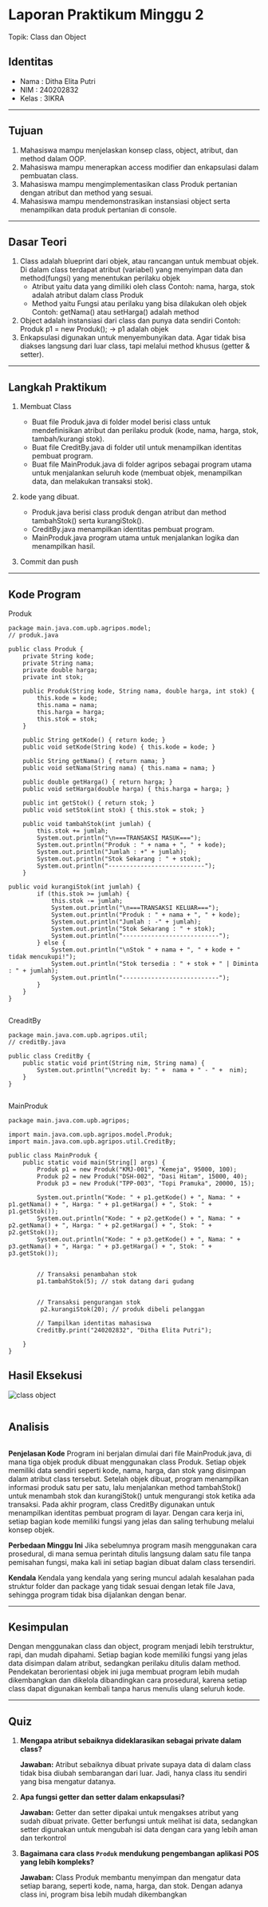 # Laporan Praktikum Minggu 2 
Topik: Class dan Object

## Identitas
- Nama  : Ditha Elita Putri
- NIM   : 240202832
- Kelas : 3IKRA

---

## Tujuan
1. Mahasiswa mampu menjelaskan konsep class, object, atribut, dan method dalam OOP.
2. Mahasiswa mampu menerapkan access modifier dan enkapsulasi dalam pembuatan class.
3. Mahasiswa mampu mengimplementasikan class Produk pertanian dengan atribut dan method yang sesuai.
4. Mahasiswa mampu mendemonstrasikan instansiasi object serta menampilkan data produk pertanian di console.

---

## Dasar Teori
1. Class adalah blueprint dari objek, atau rancangan untuk membuat objek.
Di dalam class terdapat atribut (variabel) yang menyimpan data dan method(fungsi) yang menentukan perilaku objek
   - Atribut yaitu data yang dimiliki oleh class
   Contoh: nama, harga, stok adalah atribut dalam class Produk
   - Method yaitu Fungsi atau perilaku yang bisa dilakukan oleh objek
   Contoh: getNama() atau setHarga() adalah method
2. Object adalah instansiasi dari class dan punya data sendiri
   Contoh: Produk p1 = new Produk(); → p1 adalah objek
4. Enkapsulasi digunakan untuk menyembunyikan data. Agar tidak bisa diakses langsung dari luar class, tapi melalui method khusus (getter & setter).

---

## Langkah Praktikum
1. Membuat Class 
   - Buat file Produk.java di folder model berisi class untuk mendefinisikan atribut dan perilaku produk (kode, nama, harga, stok, tambah/kurangi stok).
   - Buat file CreditBy.java di folder util untuk menampilkan identitas pembuat program.
   - Buat file MainProduk.java di folder agripos sebagai program utama untuk menjalankan seluruh kode (membuat objek, menampilkan data, dan melakukan transaksi stok).

2. kode yang dibuat.
   - Produk.java berisi class produk dengan atribut dan method tambahStok() serta kurangiStok().
   -  CreditBy.java menampilkan identitas pembuat program.
   - MainProduk.java program utama untuk menjalankan logika dan menampilkan hasil.
   
3. Commit dan push

---

## Kode Program

Produk
```
package main.java.com.upb.agripos.model;
// produk.java

public class Produk {
    private String kode;
    private String nama;
    private double harga;
    private int stok;

    public Produk(String kode, String nama, double harga, int stok) {
        this.kode = kode;
        this.nama = nama;
        this.harga = harga;
        this.stok = stok;
    }

    public String getKode() { return kode; }
    public void setKode(String kode) { this.kode = kode; }

    public String getNama() { return nama; }
    public void setNama(String nama) { this.nama = nama; }

    public double getHarga() { return harga; }
    public void setHarga(double harga) { this.harga = harga; }

    public int getStok() { return stok; }
    public void setStok(int stok) { this.stok = stok; }

    public void tambahStok(int jumlah) {
        this.stok += jumlah;
        System.out.println("\n===TRANSAKSI MASUK===");
        System.out.println("Produk : " + nama + ", " + kode);
        System.out.println("Jumlah : +" + jumlah);
        System.out.println("Stok Sekarang : " + stok);
        System.out.println("---------------------------");
    }

public void kurangiStok(int jumlah) {
        if (this.stok >= jumlah) {
            this.stok -= jumlah;
            System.out.println("\n===TRANSAKSI KELUAR===");
            System.out.println("Produk : " + nama + ", " + kode);
            System.out.println("Jumlah : -" + jumlah);
            System.out.println("Stok Sekarang : " + stok);
            System.out.println("---------------------------");
        } else {
            System.out.println("\nStok " + nama + ", " + kode + " tidak mencukupi!");
            System.out.println("Stok tersedia : " + stok + " | Diminta : " + jumlah);
            System.out.println("---------------------------");
        }
    }
}


```
CreaditBy
```
package main.java.com.upb.agripos.util;
// creditBy.java

public class CreditBy {
    public static void print(String nim, String nama) {
        System.out.println("\ncredit by: " +  nama + " - " +  nim);
    }
}


```
MainProduk
```
package main.java.com.upb.agripos;

import main.java.com.upb.agripos.model.Produk;
import main.java.com.upb.agripos.util.CreditBy;

public class MainProduk {
    public static void main(String[] args) {
        Produk p1 = new Produk("KMJ-001", "Kemeja", 95000, 100);
        Produk p2 = new Produk("DSH-002", "Dasi Hitam", 15000, 40);
        Produk p3 = new Produk("TPP-003", "Topi Pramuka", 20000, 15);

        System.out.println("Kode: " + p1.getKode() + ", Nama: " + p1.getNama() + ", Harga: " + p1.getHarga() + ", Stok: " + p1.getStok());
        System.out.println("Kode: " + p2.getKode() + ", Nama: " + p2.getNama() + ", Harga: " + p2.getHarga() + ", Stok: " + p2.getStok());
        System.out.println("Kode: " + p3.getKode() + ", Nama: " + p3.getNama() + ", Harga: " + p3.getHarga() + ", Stok: " + p3.getStok());
        

        // Transaksi penambahan stok
        p1.tambahStok(5); // stok datang dari gudang
      

        // Transaksi pengurangan stok
         p2.kurangiStok(20); // produk dibeli pelanggan

        // Tampilkan identitas mahasiswa
        CreditBy.print("240202832", "Ditha Elita Putri");
        
    }
}

```

## Hasil Eksekusi
![class   object](https://github.com/user-attachments/assets/a2dff3a5-69fb-41a4-83bf-afb25f60f45b)

```
```
## Analisis
```
```
   **Penjelasan Kode**
Program ini berjalan dimulai dari file MainProduk.java, di mana tiga objek produk dibuat menggunakan class Produk. Setiap objek memiliki data sendiri seperti kode, nama, harga, dan stok yang disimpan dalam atribut class tersebut. Setelah objek dibuat, program menampilkan informasi produk satu per satu, lalu menjalankan method tambahStok() untuk menambah stok dan kurangiStok() untuk mengurangi stok ketika ada transaksi. Pada akhir program, class CreditBy digunakan untuk menampilkan identitas pembuat program di layar. Dengan cara kerja ini, setiap bagian kode memiliki fungsi yang jelas dan saling terhubung melalui konsep objek.

**Perbedaan Minggu Ini**
Jika sebelumnya program masih menggunakan cara prosedural, di mana semua perintah ditulis langsung dalam satu file tanpa pemisahan fungsi, maka kali ini setiap bagian dibuat dalam class tersendiri.

**Kendala**
Kendala yang kendala yang sering muncul adalah kesalahan pada struktur folder dan package yang tidak sesuai dengan letak file Java, sehingga program tidak bisa dijalankan dengan benar.

---

## **Kesimpulan**

Dengan menggunakan class dan object, program menjadi lebih terstruktur, rapi, dan mudah dipahami. Setiap bagian kode memiliki fungsi yang jelas data disimpan dalam atribut, sedangkan perilaku ditulis dalam method. Pendekatan berorientasi objek ini juga membuat program lebih mudah dikembangkan dan dikelola dibandingkan cara prosedural, karena setiap class dapat digunakan kembali tanpa harus menulis ulang seluruh kode.

---

## Quiz
1. **Mengapa atribut sebaiknya dideklarasikan sebagai private dalam class?**
   
   **Jawaban:** Atribut sebaiknya dibuat private supaya data di dalam class tidak bisa diubah sembarangan dari luar. Jadi, hanya class itu sendiri yang bisa mengatur datanya.

3. **Apa fungsi getter dan setter dalam enkapsulasi?**
   
   **Jawaban:** Getter dan setter dipakai untuk mengakses atribut yang sudah dibuat private. Getter berfungsi untuk melihat isi data, sedangkan setter digunakan untuk mengubah isi data dengan cara yang lebih aman dan terkontrol

5. **Bagaimana cara class `Produk` mendukung pengembangan aplikasi POS yang lebih kompleks?**
   
   **Jawaban:** Class Produk membantu menyimpan dan mengatur data setiap barang, seperti kode, nama, harga, dan stok. Dengan adanya class ini, program bisa lebih mudah dikembangkan
